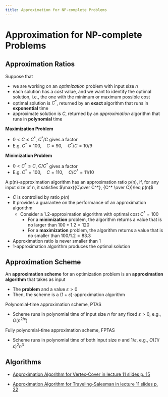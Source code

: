 ```yaml
---
title: Approximation for NP-complete Problems
---
```


# Approximation for NP-complete Problems



## Approximation Ratios

Suppose that

* we are working on an *optimization* problem with input size $n$
*  each solution has a *cost* value, and we want to identify the optimal solution, i.e., the one with the minimum or maximum possible cost
* optimal solution is $C^*$, returned by an **exact** algorithm that runs in **exponential** time
* approximate solution is $C$, returned by an *approximation* algorithm that runs in **polynomial** time



**Maximization Problem**

* $0<C\leq C^*$,			$C^*/C$ gives a factor
* E.g. $C^*=100,\quad C=90, \quad C^*/C=10/9$ 

**Minimization Problem**

* $0< C^* \leq C$,			$C/C^*$ gives a factor
* E.g. $C^*=100,\quad C=110, \quad C/C^*=11/10$



A p(n)-approximation algorithm has an approximation ratio  p(n), if, for any input size of n, it satisfies $\max({C\over C^*}, {C^* \over C})\leq p(n)$

* $C$ is controlled by ratio $p(n)$
* It provides a guarantee on the performance of an approximation algorithm
    * Consider a 1.2-approximation algorithm with optimal cost $C^*=100$
        * For a **minimization** problem, the algorithm returns a value that is no larger than $100*1.2=120$
        * For a **maximization** problem, the algorithm returns a value that is no smaller than $100/1.2=83.3$
* Approximation ratio is never smaller than 1
* 1-approximation algorithm produces the optimal solution



## Approximation Scheme

An **approximation scheme** for an optimization problem is an **approximation algorithm** that takes as input 

* The **problem** and a value $\varepsilon > 0$
* Then, the scheme is a ($1+\varepsilon$)-approximation algorithm



Polynomial-time approximation scheme, PTAS

* Scheme runs in polynomial time of input size $n$ for any fixed $\varepsilon > 0$, e.g., $O(n^{2/ε})$

Fully polynomial-time approximation scheme, FPTAS

* Scheme runs in polynomial time of both input size $n$ and $1/ε$, e.g., $O((1/ε)^2 n^3$





## Algorithms

* [Approximation Algorithm for Vertex-Cover in lecture 11 slides p. 15](extra/Lecture-11.pdf#page=15)

* [Approximation Algorithm for Traveling-Salesman in lecture 11 slides p. 22](extra/Lecture-11.pdf#page=22)